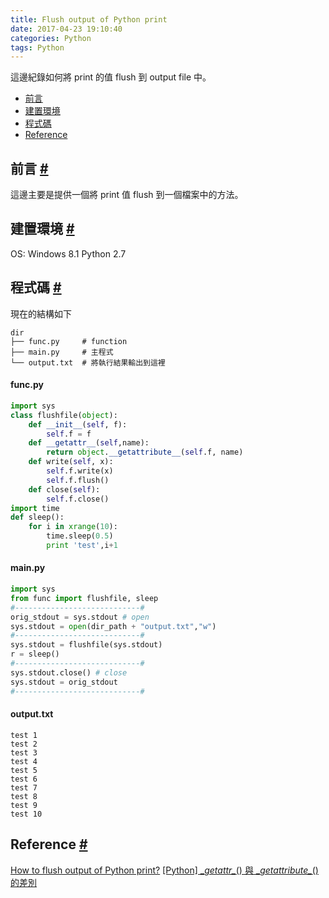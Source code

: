 ```yaml
---
title: Flush output of Python print
date: 2017-04-23 19:10:40
categories: Python
tags: Python
---
```


這邊紀錄如何將 print 的值 flush 到 output file 中。
<!--more-->
* [前言](#前言)
* [建置環境](#建置環境)
* [程式碼](#程式碼)
* [Reference](#Reference)

## 前言 <a href="#前言" id="前言">#</a>
這邊主要是提供一個將 print 值 flush 到一個檔案中的方法。

## 建置環境 <a href="#建置環境" id="建置環境">#</a>
OS: Windows 8.1
Python 2.7

## 程式碼 <a href="#程式碼" id="程式碼">#</a>
現在的結構如下
```
dir
├── func.py     # function
├── main.py     # 主程式
└── output.txt  # 將執行結果輸出到這裡
```
#### func.py
```py
import sys
class flushfile(object):
    def __init__(self, f):
        self.f = f
    def __getattr__(self,name):
        return object.__getattribute__(self.f, name)
    def write(self, x):
        self.f.write(x)
        self.f.flush()
    def close(self):
        self.f.close()
import time
def sleep():
    for i in xrange(10):
        time.sleep(0.5)
        print 'test',i+1
```
#### main.py
```py
import sys
from func import flushfile, sleep
#----------------------------#
orig_stdout = sys.stdout # open
sys.stdout = open(dir_path + "output.txt","w")
#----------------------------#
sys.stdout = flushfile(sys.stdout)
r = sleep()
#----------------------------#
sys.stdout.close() # close
sys.stdout = orig_stdout
#----------------------------#
```
#### output.txt
```
test 1
test 2
test 3
test 4
test 5
test 6
test 7
test 8
test 9
test 10
```
## Reference  <a href="#Reference" id="Reference">#</a>
[How to flush output of Python print?](http://stackoverflow.com/questions/230751/how-to-flush-output-of-python-print/231216#231216)
[[Python] \__getattr\__() 與 \__getattribute\__() 的差別](http://ephrain.pixnet.net/blog/post/60371176-%5Bpython%5D-__getattr__%28%29-%E8%88%87-__getattribute__%28%29-%E7%9A%84%E5%B7%AE%E5%88%A5)